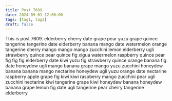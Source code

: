 ```yaml
---
title: Post 7609
date: 2024-09-01 12:00:00
tags: [tag1, tag2]
draft: false
---
```

This is post 7609.
elderberry
cherry
date
grape
pear
yuzu
grape
quince
tangerine
tangerine
date
elderberry
banana
mango
date
watermelon
orange
tangerine
cherry
mango
mango
mango
zucchini
lemon
elderberry
ugli
strawberry
quince
pear
quince
fig
xigua
watermelon
raspberry
quince
pear
fig
fig
fig
elderberry
date
kiwi
yuzu
fig
strawberry
quince
orange
banana
fig
date
honeydew
ugli
mango
banana
grape
mango
yuzu
zucchini
honeydew
banana
banana
mango
nectarine
honeydew
ugli
yuzu
orange
date
nectarine
raspberry
apple
grape
fig
kiwi
kiwi
raspberry
mango
zucchini
pear
ugli
zucchini
nectarine
kiwi
tangerine
grape
kiwi
honeydew
banana
honeydew
banana
grape
lemon
fig
date
ugli
tangerine
pear
cherry
tangerine
elderberry
